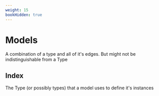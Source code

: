 ```yaml
---
weight: 15
bookHidden: true
---
```


# Models

A combination of a type and all of it's edges. But might not be indistinguishable from a Type

## Index
The Type (or possibly types) that a model uses to define it's instances
